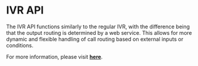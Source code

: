 # IVR API

The IVR API functions similarly to the regular IVR, with the difference being that the output routing is determined by a web service. This allows for more dynamic and flexible handling of call routing based on external inputs or conditions.

For more information, please visit **[here](/developers/SimotelWebhooks/DialplanApiComponents/ivr_api/)**.